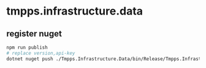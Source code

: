# tmpps.infrastructure.data

## register nuget

```bash
npm run publish
# replace version,api-key
dotnet nuget push ./Tmpps.Infrastructure.Data/bin/Release/Tmpps.Infrastructure.Data.${version}.nupkg -k ${api-key} -s https://api.nuget.org/v3/index.json
```
